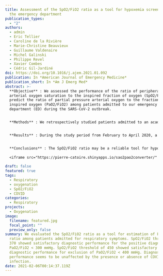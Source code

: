 ```yaml
---
title: Assessment of the SpO2/FiO2 ratio as a tool for hypoxemia screening in
  the emergency department
publication_types:
  - "2"
authors:
  - admin
  - Eric Tellier
  - Caroline de la Rivière
  - Marie-Christine Beauvieux
  - Guillaume Valdenaire
  - Michel Galinski
  - Philippe Revel
  - Xavier Combes
  - Cédric Gil-Jardiné
doi: https://doi.org/10.1016/j.ajem.2021.01.092
publication: In *American Journal of Emergency Medicine*
publication_short: In *Am J Emerg Med*
abstract: >-
  **Objective** : We assessed the performance of the ratio of peripheral
  arterial oxygen saturation to the inspired fraction of oxygen (SpO2/FiO2) to
  predict the ratio of partial pressure arterial oxygen to the fraction of
  inspired oxygen (PaO2/FiO2) among patients admitted to our emergency
  department (ED) during the SARS-CoV-2 outbreak.


  **Methods** : We retrospectively studied patients admitted to an academic-level ED in France who were undergoing a joint measurement of SpO2 and arterial blood gas. We compared SpO2 with SaO2 and evaluated performance of the SpO2/FiO2 ratio for the prediction of 300 and 400 mmHg PaO2/FiO2 cut-off values in COVID-19 positive and negative subgroups using receiver-operating characteristic (ROC) curves.


  **Results** : During the study period from February to April 2020, a total of 430 arterial samples were analyzed and collected from 395 patients. The area under the ROC curves of the SpO2/FiO2 ratio was 0.918 (CI 95% 0.885–0.950) and 0.901 (CI 95% 0.872–0.930) for PaO2/FiO2 thresholds of 300 and 400 mmHg, respectively. The positive predictive value (PPV) of an SpO2/FiO2 threshold of 350 for PaO2/FiO2 inferior to 300 mmHg was 0.88 (CI95% 0.84–0.91), whereas the negative predictive value (NPV) of the SpO2/FiO2 threshold of 470 for PaO2/FiO2 inferior to 400 mmHg was 0.89 (CI95% 0.75–0.96). No significant differences were found between the subgroups.


  **Conclusions** : The SpO2/FiO2 ratio may be a reliable tool for hypoxemia screening among patients admitted to the ED, particularly during the SARS-CoV-2 outbreak.
  
  <iframe src="https://pierre-catoire.shinyapps.io/sao2pao2converter/" width="576" height="420" scrolling="no" frameborder="0" webkitallowfullscreen mozallowfullscreen allowfullscreen ></iframe>
  
draft: false
featured: true
tags:
  - Respiratory
  - oxygenation
  - SpO2/FiO2
  - COVID
categories:
  - Respiratory
projects:
  - Oxygenation
image:
  filename: featured.jpg
  focal_point: ""
  preview_only: false
summary: We evaluated the SpO2/FiO2 ratio as a tool for estimation of PaO2/FiO2
  ratio among patients admitted for respiratory symptoms. SpO2/FiO2 threshold of
  370 showed satisfactory diagnostic performance for the positive diagnosis of
  PaO2/FiO2 < 300 mmHg. SpO2/FiO2 threshold of 450 showed satisfactory
  diagnostic performance for exclusion of PaO2/FiO2 < 400 mmHg. Diagnostic
  performance seems to be unaffected by the presence or absence of COVID-19
  infection.
date: 2021-02-06T00:14:37.119Z
---
```

